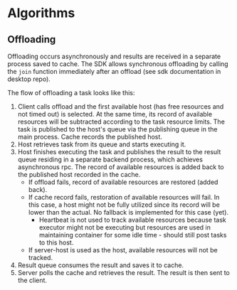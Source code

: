 # Algorithms

## Offloading

Offloading occurs asynchronously and results are received in a separate process saved to cache. The SDK allows synchronous offloading by calling the `join` function immediately after an offload (see sdk documentation in desktop repo).

The flow of offloading a task looks like this:

1. Client calls offload and the first available host (has free resources and not timed out) is selected. At the same time, its record of available resources will be subtracted according to the task resource limits. The task is published to the host's queue via the publishing queue in the main process. Cache records the published host.
2. Host retrieves task from its queue and starts executing it.
3. Host finishes executing the task and publishes the result to the result queue residing in a separate backend process, which achieves asynchronous rpc. The record of available resources is added back to the published host recorded in the cache.
    - If offload fails, record of available resources are restored (added back).
    - If cache record fails, restoration of available resources will fail. In this case, a host might not be fully utilized since its record will be lower than the actual. No fallback is implemented for this case (yet).
        - Heartbeat is not used to track available resources because task executor might not be executing but resources are used in maintaining container for some idle time - should still post tasks to this host.
    - If server-host is used as the host, available resources will not be tracked.
4. Result queue consumes the result and saves it to cache.
5. Server polls the cache and retrieves the result. The result is then sent to the client.
